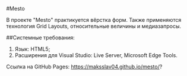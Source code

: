 #Mesto  

В проекте "Mesto" практикуется вёрстка форм. Также применяются технология Grid Layouts, относительные величины и медиазапросы.

##Системные требования:  
1. Язык: HTML5;
2. Расширения для Visual Studio: Live Server, Microsoft Edge Tools.

Ссылка на GitHub Pages: https://maksslav04.github.io/mesto/?